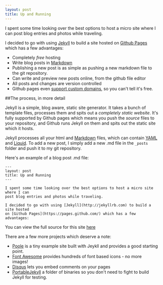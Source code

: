 ```yaml
---
layout: post
title: Up and Running
---
```


I spent some time looking over the best options to host a micro site where I can
post blog entries and photos while traveling.

I decided to go with using [Jekyll](http://jekyllrb.com) to build a site hosted
on [Github Pages](https://pages.github.com/) which has a few advantages:

* Completely *free* hosting
* Write blog posts in [Markdown](https://github.com/adam-p/markdown-here/wiki/Markdown-Cheatsheet)
* Publishing a new post is as simple as pushing a new markdown file to the git
  repository.
* Can write and preview new posts online, from the github file editor
* All posts and changes are version controlled
* Github pages even [support custom domains](https://help.github.com/articles/setting-up-a-custom-domain-with-github-pages),
  so you can't tell it's free.

##The process, in more detail

Jekyll is a simple, blog aware, static site generator. It takes a bunch of template
files, processes them and spits out a *completely static website*. It's fully supported
by Github pages which means you push the *source* files to your repository, and
Github runs Jekyll on them and spits out the static site which it hosts.

Jekyll processes all your html and [Markdown](https://github.com/adam-p/markdown-here/wiki/Markdown-Cheatsheet)
files, which can contain [YAML](http://www.yaml.org/) and
[Liquid](https://github.com/Shopify/liquid). To add a new post, I simply add a
new .md file in the `_posts` folder and push it to my git repository.

Here's an example of a blog post .md file:

```
---
layout: post
title: Up and Running
---

I spent some time looking over the best options to host a micro site where I can
post blog entries and photos while traveling.

I decided to go with using [Jekyll](http://jekyllrb.com) to build a site hosted
on [Github Pages](https://pages.github.com/) which has a few advantages:
```

You can view the full source for this site [here](https://github.com/Weetbix/weetbix.github.io)

There are a few more projects which deserve a note:

* [Poole](https://github.com/poole/poole) is a tiny example site built with Jeykll and
  provides a good starting point.
* [Font Awesome](http://fortawesome.github.io/Font-Awesome/) provides hundreds of
  font based icons - no more images!
* [Disqus](http://disqus.com/) lets you embed comments on your pages
* [PortableJekyll](https://github.com/madhur/PortableJekyll) a folder of binaries
  so you don't need to fight to build Jekyll for testing.

